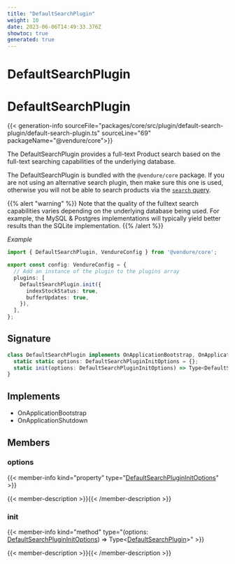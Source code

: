 ```yaml
---
title: "DefaultSearchPlugin"
weight: 10
date: 2023-06-06T14:49:33.376Z
showtoc: true
generated: true
---
```

<!-- This file was generated from the Vendure source. Do not modify. Instead, re-run the "docs:build" script -->

# DefaultSearchPlugin
<div class="symbol">


# DefaultSearchPlugin

{{< generation-info sourceFile="packages/core/src/plugin/default-search-plugin/default-search-plugin.ts" sourceLine="69" packageName="@vendure/core">}}

The DefaultSearchPlugin provides a full-text Product search based on the full-text searching capabilities of the
underlying database.

The DefaultSearchPlugin is bundled with the `@vendure/core` package. If you are not using an alternative search
plugin, then make sure this one is used, otherwise you will not be able to search products via the
[`search` query](/docs/graphql-api/shop/queries#search).

{{% alert "warning" %}}
Note that the quality of the fulltext search capabilities varies depending on the underlying database being used. For example,
the MySQL & Postgres implementations will typically yield better results than the SQLite implementation.
{{% /alert %}}

*Example*

```ts
import { DefaultSearchPlugin, VendureConfig } from '@vendure/core';

export const config: VendureConfig = {
  // Add an instance of the plugin to the plugins array
  plugins: [
    DefaultSearchPlugin.init({
      indexStockStatus: true,
      bufferUpdates: true,
    }),
  ],
};
```

## Signature

```TypeScript
class DefaultSearchPlugin implements OnApplicationBootstrap, OnApplicationShutdown {
  static static options: DefaultSearchPluginInitOptions = {};
  static init(options: DefaultSearchPluginInitOptions) => Type<DefaultSearchPlugin>;
}
```
## Implements

 * OnApplicationBootstrap
 * OnApplicationShutdown


## Members

### options

{{< member-info kind="property" type="<a href='/typescript-api/core-plugins/default-search-plugin/default-search-plugin-init-options#defaultsearchplugininitoptions'>DefaultSearchPluginInitOptions</a>"  >}}

{{< member-description >}}{{< /member-description >}}

### init

{{< member-info kind="method" type="(options: <a href='/typescript-api/core-plugins/default-search-plugin/default-search-plugin-init-options#defaultsearchplugininitoptions'>DefaultSearchPluginInitOptions</a>) => Type&#60;<a href='/typescript-api/core-plugins/default-search-plugin/#defaultsearchplugin'>DefaultSearchPlugin</a>&#62;"  >}}

{{< member-description >}}{{< /member-description >}}


</div>

